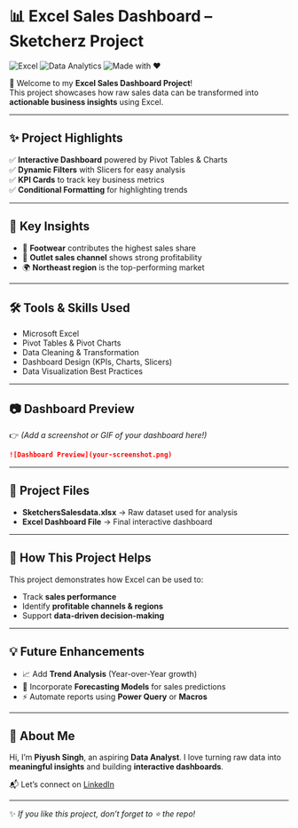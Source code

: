 
# 📊 Excel Sales Dashboard – Sketcherz Project

![Excel](https://img.shields.io/badge/Tool-Excel-green?logo=microsoft-excel&logoColor=white)
![Data Analytics](https://img.shields.io/badge/Domain-Data%20Analytics-blue?logo=databricks&logoColor=white)
![Made with ❤️](https://img.shields.io/badge/Made%20with-%E2%9D%A4-red)

🚀 Welcome to my **Excel Sales Dashboard Project**!  
This project showcases how raw sales data can be transformed into **actionable business insights** using Excel.  

---

## ✨ Project Highlights  

✅ **Interactive Dashboard** powered by Pivot Tables & Charts  
✅ **Dynamic Filters** with Slicers for easy analysis  
✅ **KPI Cards** to track key business metrics  
✅ **Conditional Formatting** for highlighting trends  

---

## 🔎 Key Insights  

- 👟 **Footwear** contributes the highest sales share  
- 🛒 **Outlet sales channel** shows strong profitability  
- 🌍 **Northeast region** is the top-performing market  

---

## 🛠️ Tools & Skills Used  

- Microsoft Excel  
- Pivot Tables & Pivot Charts  
- Data Cleaning & Transformation  
- Dashboard Design (KPIs, Charts, Slicers)  
- Data Visualization Best Practices  

---

## 📷 Dashboard Preview  

👉 *(Add a screenshot or GIF of your dashboard here!)*  

```markdown
![Dashboard Preview](your-screenshot.png)
````

---

## 📂 Project Files

* **SketchersSalesdata.xlsx** → Raw dataset used for analysis
* **Excel Dashboard File** → Final interactive dashboard

---

## 🚀 How This Project Helps

This project demonstrates how Excel can be used to:

* Track **sales performance**
* Identify **profitable channels & regions**
* Support **data-driven decision-making**

---

## 💡 Future Enhancements

* 📈 Add **Trend Analysis** (Year-over-Year growth)
* 🔮 Incorporate **Forecasting Models** for sales predictions
* ⚡ Automate reports using **Power Query** or **Macros**

---

## 👤 About Me

Hi, I’m **Piyush Singh**, an aspiring **Data Analyst**.
I love turning raw data into **meaningful insights** and building **interactive dashboards**.

📬 Let’s connect on [LinkedIn](https://linkedin.com)

---

✨ *If you like this project, don’t forget to ⭐ the repo!*


